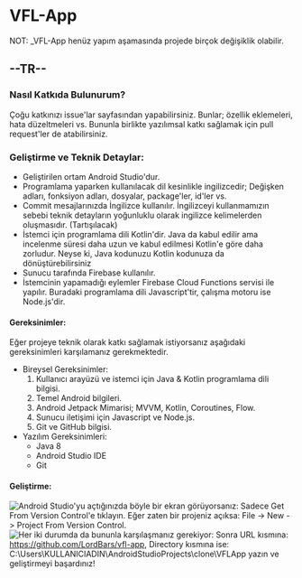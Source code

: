 # VFL-App

NOT: _VFL-App henüz yapım aşamasında projede birçok değişiklik olabilir.

## --TR--

### Nasıl Katkıda Bulunurum?
  Çoğu katkınızı issue'lar sayfasından yapabilirsiniz. Bunlar; özellik eklemeleri, hata düzeltmeleri vs. Bununla birlikte yazılımsal katkı sağlamak için pull request'ler de atabilirsiniz.

### Geliştirme ve Teknik Detaylar:
  * Geliştirilen ortam Android Studio'dur.
  * Programlama yaparken kullanılacak dil kesinlikle ingilizcedir; Değişken adları, fonksiyon adları, dosyalar, package'ler, id'ler vs.
  * Commit mesajlarınızda İngilizce kullanılır. İngilizceyi kullanmamızın sebebi teknik detayların yoğunluklu olarak ingilizce kelimelerden oluşmasıdır. (Tartışılacak)
  * İstemci için programlama dili Kotlin'dir. Java da kabul edilir ama incelenme süresi daha uzun ve kabul edilmesi Kotlin'e göre daha zorludur. Neyse ki, Java kodunuzu Kotlin     kodunuza da dönüştürebilirsiniz
  * Sunucu tarafında Firebase kullanılır.
  * İstemcinin yapamadığı eylemler Firebase Cloud Functions servisi ile yapılır. Buradaki programlama dili Javascript'tir, çalışma motoru ise Node.js'dir.

  #### Gereksinimler:
  Eğer projeye teknik olarak katkı sağlamak istiyorsanız aşağıdaki gereksinimleri karşılamanız gerekmektedir.
  * Bireysel Gereksinimler:
    1. Kullanıcı arayüzü ve istemci için Java & Kotlin programlama dili bilgisi.
    2. Temel Android bilgileri.
    3. Android Jetpack Mimarisi; MVVM, Kotlin, Coroutines, Flow.
    4. Sunucu iletişimi için Javascript ve Node.js.
    5. Git ve GitHub bilgisi.
  * Yazılım Gereksinimleri:
    - Java 8 
    - Android Studio IDE
    - Git

  #### Geliştirme:
  ![Android Studio'yu açtığınızda böyle bir ekran görüyorsanız:](https://i.imgur.com/g115pKL.png) Sadece Get From Version Control'e tıklayın.
  Eğer zaten bir projeniz açıksa: File -> New -> Project From Version Control. ![Her iki durumda da bununla karşılaşmanız gerekiyor:](https://i.imgur.com/JY67Mmf.png)
  Sonra URL kısmına: https://github.com/LordBars/vfl-app, Directory kısmına ise: C:\Users\KULLANICIADIN\AndroidStudioProjects\clone\VFLApp yazın ve geliştirmeyi başardınız!
  
